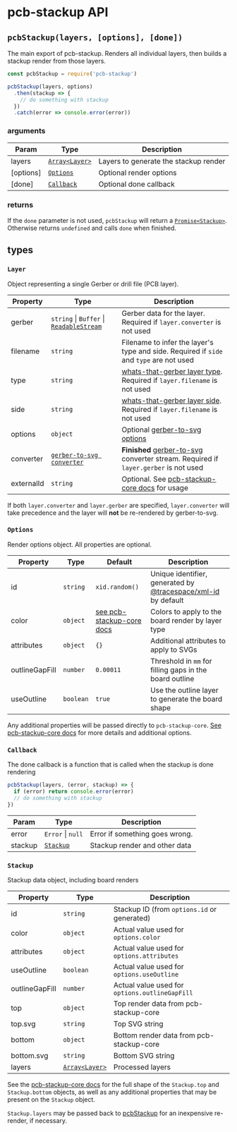 # pcb-stackup API

<a name="pcbStackup"></a>

## `pcbStackup(layers, [options], [done])`

The main export of pcb-stackup. Renders all individual layers, then builds a stackup render from those layers.

```js
const pcbStackup = require('pcb-stackup')

pcbStackup(layers, options)
  .then(stackup => {
    // do something with stackup
  })
  .catch(error => console.error(error))
```

### arguments

| Param     | Type                     | Description                           |
| --------- | ------------------------ | ------------------------------------- |
| layers    | [`Array<Layer>`](#Layer) | Layers to generate the stackup render |
| [options] | [`Options`](#Options)    | Optional render options               |
| [done]    | [`Callback`](#Callback)  | Optional done callback                |

### returns

If the `done` parameter is not used, `pcbStackup` will return a [`Promise<Stackup>`](#Stackup). Otherwise returns `undefined` and calls `done` when finished.

## types

<a name="Layer"></a>

### `Layer`

Object representing a single Gerber or drill file (PCB layer).

| Property   | Type                                                  | Description                                                                              |
| ---------- | ----------------------------------------------------- | ---------------------------------------------------------------------------------------- |
| gerber     | `string` &vert; `Buffer` &vert; [`ReadableStream`][2] | Gerber data for the layer. Required if `layer.converter` is not used                     |
| filename   | `string`                                              | Filename to infer the layer's type and side. Required if `side` and `type` are not used  |
| type       | `string`                                              | [whats-that-gerber layer type][3]. Required if `layer.filename` is not used              |
| side       | `string`                                              | [whats-that-gerber layer side][3]. Required if `layer.filename` is not used              |
| options    | `object`                                              | Optional [gerber-to-svg options][4]                                                      |
| converter  | [`gerber-to-svg converter`][6]                        | **Finished** [gerber-to-svg][4] converter stream. Required if `layer.gerber` is not used |
| externalId | `string`                                              | Optional. See [pcb-stackup-core docs][8] for usage                                       |

If both `layer.converter` and `layer.gerber` are specified, `layer.converter` will take precedence and the layer will **not** be re-rendered by gerber-to-svg.

<a name="Options"></a>

### `Options`

Render options object. All properties are optional.

| Property       | Type      | Default                        | Description                                                        |
| -------------- | --------- | ------------------------------ | ------------------------------------------------------------------ |
| id             | `string`  | `xid.random()`                 | Unique identifier, generated by [@tracespace/xml-id][7] by default |
| color          | `object`  | [see pcb-stackup-core docs][1] | Colors to apply to the board render by layer type                  |
| attributes     | `object`  | `{}`                           | Additional attributes to apply to SVGs                             |
| outlineGapFill | `number`  | `0.00011`                      | Threshold in `mm` for filling gaps in the board outline            |
| useOutline     | `boolean` | `true`                         | Use the outline layer to generate the board shape                  |

Any additional properties will be passed directly to `pcb-stackup-core`. [See pcb-stackup-core docs][1] for more details and additional options.

<a name="Done"></a>

### `Callback`

The done callback is a function that is called when the stackup is done rendering

```js
pcbStackup(layers, (error, stackup) => {
  if (error) return console.error(error)
  // do something with stackup
})
```

| Param   | Type                  | Description                    |
| ------- | --------------------- | ------------------------------ |
| error   | `Error` &vert; `null` | Error if something goes wrong. |
| stackup | [`Stackup`](#Stackup) | Stackup render and other data  |

<a name="Stackup"></a>

### `Stackup`

Stackup data object, including board renders

| Property       | Type                     | Description                                    |
| -------------- | ------------------------ | ---------------------------------------------- |
| id             | `string`                 | Stackup ID (from `options.id` or generated)    |
| color          | `object`                 | Actual value used for `options.color`          |
| attributes     | `object`                 | Actual value used for `options.attributes`     |
| useOutline     | `boolean`                | Actual value used for `options.useOutline`     |
| outlineGapFill | `number`                 | Actual value used for `options.outlineGapFill` |
| top            | `object`                 | Top render data from pcb-stackup-core          |
| top.svg        | `string`                 | Top SVG string                                 |
| bottom         | `object`                 | Bottom render data from pcb-stackup-core       |
| bottom.svg     | `string`                 | Bottom SVG string                              |
| layers         | [`Array<Layer>`](#Layer) | Processed layers                               |

See the [pcb-stackup-core docs][5] for the full shape of the `Stackup.top` and `Stackup.bottom` objects, as well as any additional properties that may be present on the `Stackup` object.

`Stackup.layers` may be passed back to [pcbStackup](#pcbStackup) for an inexpensive re-render, if necessary.

[1]: ../pcb-stackup-core/README.md#options
[2]: https://nodejs.org/api/stream.html#stream_readable_streams
[3]: ../whats-that-gerber/README.md#layer-types-and-names
[4]: ../gerber-to-svg/API.md#options
[5]: ../pcb-stackup-core/README.md#usage
[6]: ../gerber-to-svg/API.md#streaming-api
[7]: ../xml-id
[8]: ../pcb-stackup-core/README.md#using-externally-defined-layers
